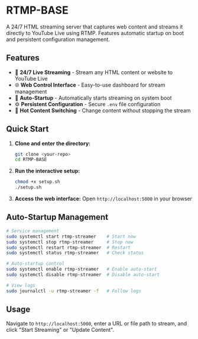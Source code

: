 # RTMP-BASE

A 24/7 HTML streaming server that captures web content and streams it directly to YouTube Live using RTMP. Features automatic startup on boot and persistent configuration management.

## Features

- 🔴 **24/7 Live Streaming** - Stream any HTML content or website to YouTube Live
- 🌐 **Web Control Interface** - Easy-to-use dashboard for stream management
- 🚀 **Auto-Startup** - Automatically starts streaming on system boot
- ⚙️ **Persistent Configuration** - Secure `.env` file configuration
- 🔄 **Hot Content Switching** - Change content without stopping the stream

## Quick Start

1. **Clone and enter the directory:**
   ```bash
   git clone <your-repo>
   cd RTMP-BASE
   ```

2. **Run the interactive setup:**
   ```bash
   chmod +x setup.sh
   ./setup.sh
   ```


4. **Access the web interface:**
   Open `http://localhost:5000` in your browser


## Auto-Startup Management

```bash
# Service management
sudo systemctl start rtmp-streamer    # Start now
sudo systemctl stop rtmp-streamer     # Stop now
sudo systemctl restart rtmp-streamer  # Restart
sudo systemctl status rtmp-streamer   # Check status

# Auto-startup control
sudo systemctl enable rtmp-streamer   # Enable auto-start
sudo systemctl disable rtmp-streamer  # Disable auto-start

# View logs
sudo journalctl -u rtmp-streamer -f   # Follow logs
```

## Usage

Navigate to `http://localhost:5000`, enter a URL or file path to stream, and click "Start Streaming" or "Update Content".
